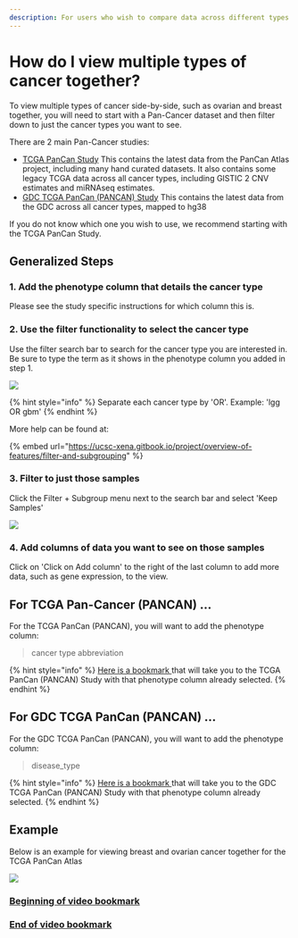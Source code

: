 ```yaml
---
description: For users who wish to compare data across different types of cancer
---
```


# How do I view multiple types of cancer together?

To view multiple types of cancer side-by-side, such as ovarian and breast together, you will need to start with a Pan-Cancer dataset and then filter down to just the cancer types you want to see. 

There are 2 main Pan-Cancer studies:

* [TCGA PanCan Study](https://xenabrowser.net/datapages/?cohort=TCGA%20Pan-Cancer%20%28PANCAN%29) This contains the latest data from the PanCan Atlas project, including many hand curated datasets. It also contains some legacy TCGA data across all cancer types, including GISTIC 2 CNV estimates and miRNAseq estimates.
* [GDC TCGA PanCan \(PANCAN\) Study](https://xenabrowser.net/datapages/?cohort=GDC%20Pan-Cancer%20%28PANCAN%29) This contains the latest data from the GDC across all cancer types, mapped to hg38

If you do not know which one you wish to use, we recommend starting with the TCGA PanCan Study.

## Generalized Steps

### 1. Add the phenotype column that details the cancer type

Please see the study specific instructions for which column this is.

### 2. Use the filter functionality to select the cancer type

Use the filter search bar to search for the cancer type you are interested in. Be sure to type the term as it shows in the phenotype column you added in step 1.

![](../.gitbook/assets/highlightlocation.png)

{% hint style="info" %}
Separate each cancer type by 'OR'. Example: 'lgg OR gbm'
{% endhint %}

More help can be found at:

{% embed url="https://ucsc-xena.gitbook.io/project/overview-of-features/filter-and-subgrouping" %}

### 3. Filter to just those samples

Click the Filter + Subgroup menu next to the search bar and select 'Keep Samples'

![](../.gitbook/assets/highlightmenulocation.png)

### 4. Add columns of data you want to see on those samples

Click on 'Click on Add column' to the right of the last column to add more data, such as gene expression, to the view.

## For TCGA Pan-Cancer \(PANCAN\) ... 

For the TCGA PanCan \(PANCAN\), you will want to add the phenotype column:

> cancer type abbreviation

{% hint style="info" %}
[Here is a bookmark ](https://xenabrowser.net/heatmap/?bookmark=d34a38000eca5f2bfcf936d5e06066dc)that will take you to the TCGA PanCan \(PANCAN\) Study with that phenotype column already selected.
{% endhint %}

## For GDC TCGA PanCan \(PANCAN\) ...

For the GDC TCGA PanCan \(PANCAN\), you will want to add the phenotype column:

> disease\_type

{% hint style="info" %}
[Here is a bookmark ](https://xenabrowser.net/heatmap/?bookmark=647fda97e21e3626d17788770855bd3c)that will take you to the GDC TCGA PanCan \(PANCAN\) Study with that phenotype column already selected.
{% endhint %}

## Example

Below is an example for viewing breast and ovarian cancer together for the TCGA PanCan Atlas

![](../.gitbook/assets/filterdown.gif)

### [Beginning of video bookmark](https://xenabrowser.net/heatmap/?bookmark=94d91442ccbf3ad7302857db86e8a3cf)

### [End of video bookmark](https://xenabrowser.net/heatmap/?bookmark=beeee48590a9183ac2944063ba4c1774)



